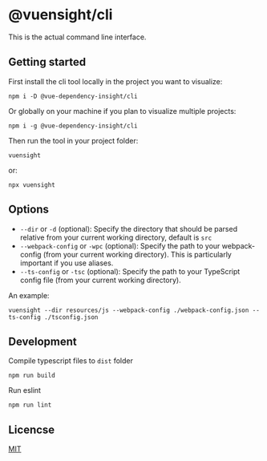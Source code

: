 # @vuensight/cli
This is the actual command line interface.

## Getting started
First install the cli tool locally in the project you want to visualize:
```
npm i -D @vue-dependency-insight/cli
```

Or globally on your machine if you plan to visualize multiple projects:
```
npm i -g @vue-dependency-insight/cli
```

Then run the tool in your project folder:
```
vuensight
```
or:
```
npx vuensight
```


## Options
- `--dir` or `-d` (optional): Specify the directory that should be parsed relative from your current working directory, default is `src`
- `--webpack-config` or `-wpc` (optional): Specify the path to your webpack-config (from your current working directory). This is particularly important if you use aliases.
- `--ts-config` or `-tsc` (optional): Specify the path to your TypeScript config file (from your current working directory).

An example:
```
vuensight --dir resources/js --webpack-config ./webpack-config.json --ts-config ./tsconfig.json
```
## Development
Compile typescript files to `dist` folder
```
npm run build
```

Run eslint
```
npm run lint
```

## Licencse
[MIT](LICENSE.txt)